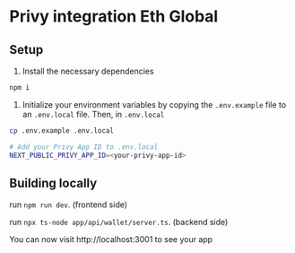 # Privy integration Eth Global

## Setup

1. Install the necessary dependencies 

```sh
npm i 
```

1. Initialize your environment variables by copying the `.env.example` file to an `.env.local` file. Then, in `.env.local`
   
```sh
cp .env.example .env.local

# Add your Privy App ID to .env.local
NEXT_PUBLIC_PRIVY_APP_ID=<your-privy-app-id>
```

## Building locally

run `npm run dev`. (frontend side)

run `npx ts-node app/api/wallet/server.ts`. (backend side)

You can now visit http://localhost:3001 to see your app

